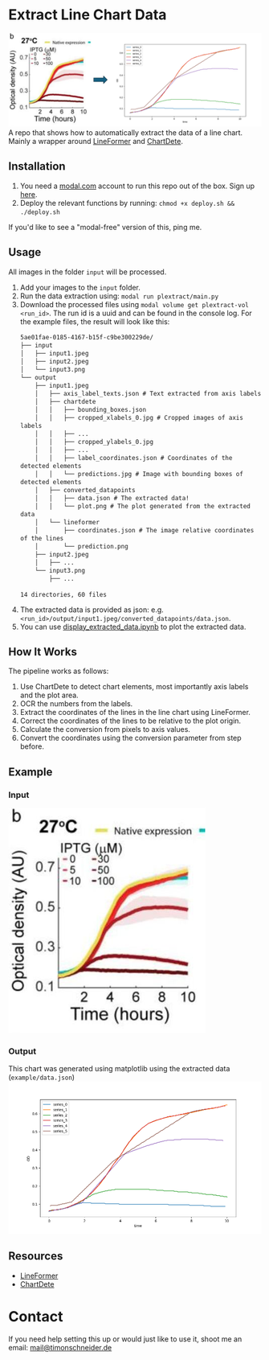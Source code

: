 # Extract Line Chart Data
![Example Output](example/plextract.png)
A repo that shows how to automatically extract the data of a line chart. Mainly a wrapper around [LineFormer](https://github.com/TheJaeLal/LineFormer) and [ChartDete](https://github.com/pengyu965/ChartDete/).

## Installation
1. You need a [modal.com](https://modal.com) account to run this repo out of the box. Sign up [here](https://modal.com/signup).
2. Deploy the relevant functions by running: `chmod +x deploy.sh && ./deploy.sh`

If you'd like to see a "modal-free" version of this, ping me.

## Usage
All images in the folder `input` will be processed.
1. Add your images to the `input` folder.
2. Run the data extraction using: `modal run plextract/main.py`
3. Download the processed files using `modal volume get plextract-vol <run_id>`. The run id is a uuid and can be found in the console log. For the example files, the result will look like this:
    ```
    5ae01fae-0185-4167-b15f-c9be300229de/
    ├── input
    │   ├── input1.jpeg
    │   ├── input2.jpeg
    │   └── input3.png
    └── output
        ├── input1.jpeg
        │   ├── axis_label_texts.json # Text extracted from axis labels
        │   ├── chartdete
        │   │   ├── bounding_boxes.json
        │   │   ├── cropped_xlabels_0.jpg # Cropped images of axis labels
        │   │   ├── ...
        │   │   ├── cropped_ylabels_0.jpg 
        │   │   ├── ...
        │   │   ├── label_coordinates.json # Coordinates of the detected elements
        │   │   └── predictions.jpg # Image with bounding boxes of detected elements
        │   ├── converted_datapoints
        │   │   ├── data.json # The extracted data!
        │   │   └── plot.png # The plot generated from the extracted data
        │   └── lineformer
        │       ├── coordinates.json # The image relative coordinates of the lines
        │       └── prediction.png
        ├── input2.jpeg
        │   ├── ...
        └── input3.png
            ├── ...

    14 directories, 60 files
    ```
4. The extracted data is provided as json: e.g. `<run_id>/output/input1.jpeg/converted_datapoints/data.json`.
5. You can use [display_extracted_data.ipynb](display_extracted_data.ipynb) to plot the extracted data.



## How It Works
The pipeline works as follows: 
1. Use ChartDete to detect chart elements, most importantly axis labels and the plot area. 
2. OCR the numbers from the labels. 
3. Extract the coordinates of the lines in the line chart using LineFormer. 
4. Correct the coordinates of the lines to be relative to the plot origin. 
5. Calculate the conversion from pixels to axis values.
6. Convert the coordinates using the conversion parameter from step before.
 

## Example

### Input
![Example Input](example/input.png)

### Output
This chart was generated using matplotlib using the extracted data (`example/data.json`)
![Example Output](example/output.png)

## Resources
- [LineFormer](https://github.com/TheJaeLal/LineFormer)
- [ChartDete](https://github.com/pengyu965/ChartDete/)


# Contact
If you need help setting this up or would just like to use it, shoot me an email: mail@timonschneider.de